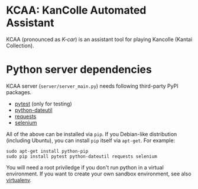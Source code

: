 # KCAA: KanColle Automated Assistant

KCAA (pronounced as *K-car*) is an assistant tool for playing Kancolle (Kantai
Collection).

# Python server dependencies

KCAA server (`server/server_main.py`) needs following third-party PyPI
packages.

- [pytest](https://pypi.python.org/pypi/pytest) (only for testing)
- [python-dateutil](https://pypi.python.org/pypi/python-dateutil)
- [requests](https://pypi.python.org/pypi/requests)
- [selenium](https://pypi.python.org/pypi/selenium)

All of the above can be installed via `pip`. If you Debian-like distribution
(including Ubuntu), you can install `pip` itself via `apt-get`. For example:

    sudo apt-get install python-pip
    sudo pip install pytest python-dateutil requests selenium

You will need a root priviledge if you don't run python in a virtual
environment. If you want to create your own sandbox environment, see also
[virtualenv](https://pypi.python.org/pypi/virtualenv).
